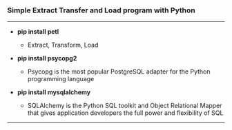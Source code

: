 ### Simple Extract Transfer and Load program with Python

---

* **pip install petl**

  * Extract, Transform, Load

* **pip install psycopg2**

  * Psycopg is the most popular PostgreSQL adapter for the Python programming language

* **pip install mysqlalchemy**

    * SQLAlchemy is the Python SQL toolkit and Object Relational Mapper that gives application developers the full power and flexibility of SQL

---
